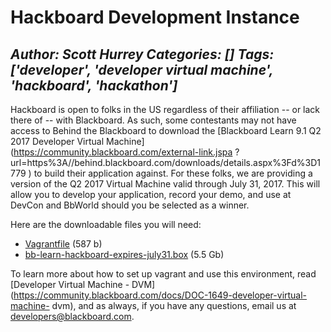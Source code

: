# Hackboard Development Instance
*Author: Scott Hurrey*
*Categories: []*
*Tags: ['developer', 'developer virtual machine', 'hackboard', 'hackathon']*
---
Hackboard is open to folks in the US regardless of their affiliation -- or
lack there of -- with Blackboard. As such, some contestants may not have
access to Behind the Blackboard to download the [Blackboard Learn 9.1 Q2 2017
Developer Virtual Machine](https://community.blackboard.com/external-link.jspa
?url=https%3A//behind.blackboard.com/downloads/details.aspx%3Fd%3D1779
) to build their application against. For these folks, we are providing a
version of the Q2 2017 Virtual Machine valid through July 31, 2017. This will
allow you to develop your application, record your demo, and use at DevCon and
BbWorld should you be selected as a winner.

Here are the downloadable files you will need:

  * [Vagrantfile](https://s3.amazonaws.com/dvm/hackboard/Vagrantfile) (587 b)
  * [bb-learn-hackboard-expires-july31.box](https://s3.amazonaws.com/dvm/hackboard/bb-learn-hackboard-expires-july31.box) (5.5 Gb)

To learn more about how to set up vagrant and use this environment, read
[Developer Virtual Machine -
DVM](https://community.blackboard.com/docs/DOC-1649-developer-virtual-machine-
dvm), and as always, if you have any questions, email us at
[developers@blackboard.com](mailto:developers@blackboard.com).

